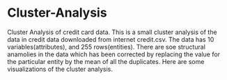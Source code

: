 # Cluster-Analysis
Cluster Analysis of credit card data.
This is a small cluster analysis of the data in credit data downloaded from internet credit.csv.
The data has 10 variables(attributes), and 255 rows(entities). There are soe structural anamolies in the data which has been corrected by replacing the value for the particular entity by the mean of all the duplicates.
Here are some visualizations of the cluster analysis.
